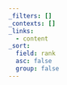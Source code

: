 ```yaml
---
_filters: []
_contexts: []
_links:
  - content
_sort:
  field: rank
  asc: false
  group: false
---
```

